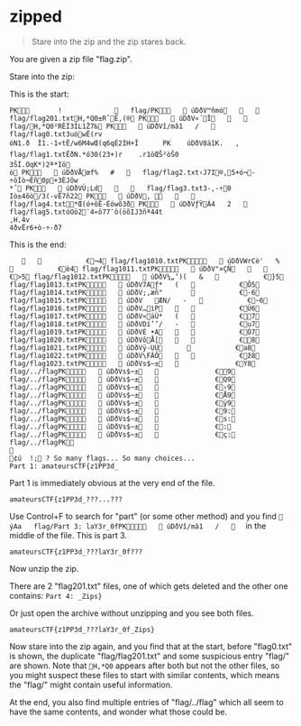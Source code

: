 # zipped
>Stare into the zip and the zip stares back.

You are given a zip file "flag.zip".

Stare into the zip:

This is the start:
```
PK       !                flag/PK    úDðV™ñmó         flag/flag201.txtH,*Q0±RˆÊ,(® PK    úDðV«´Î         flag/H,*Q0²RÈÌ3ÍL1Ž7‰ PK    úDðVî/mâ1   /      flag/flag0.txt3uòwË(rv
óN1.ð	Î1.-1«tË/w6M4wŒ(q6qÉ2ÍH+Î		 PK    úDðV8äîK.   ,      flag/flag1.txtËðN.*ó30(23+)r	.r1öŒŠ²òŠ0
3ŠÌ.OqK*)2ª*Iö
ò PK    úDðVÅœf%   #      flag/flag2.txt‹J7I®,5+ó¬-÷ôÍò¬Èñ0p+3ÈJõw
*ˆ PK    úDðVÜ;Ld         flag/flag3.txt3-,-÷0
Iò±4õò/3(-vË7ñ22 PK    úDðV‚          flag/flag4.txt*Œ(ó+ôË-Éówõ3ð PK    úDðVƒŸÁ4   2      flag/flag5.txtóOö2¨4«ô77¯ô(öõIJ3ñª44t
,H.4v
4ðvËr6+ò-÷-ð7
```

This is the end:
```
                 €¬4 flag/flag1010.txtPK    úDðVWrCè'   %              €è4 flag/flag1011.txtPK    úDðV"×ÇÑ                 €>5 flag/flag1012.txtPK    úDðV¼„‘)(   &              €}5 flag/flag1013.txtPK    úDðV7Aƒ*   (              €Ô5 flag/flag1014.txtPK    úDðV;,æñ"                  €-6 flag/flag1015.txtPK    úDðV	ÆN/   -              €~6 flag/flag1016.txtPK    úDðV…ìP                 €Ü6 flag/flag1017.txtPK    úDðV«äÙ*   (              €7 flag/flag1018.txtPK    úDðVDí’’/   -              €u7 flag/flag1019.txtPK    úDðVÈ •A                 €Ó7 flag/flag1020.txtPK    úDðVôÅ[                 €8 flag/flag1021.txtPK    úDðVÿ-UÚ                 €a8 flag/flag1022.txtPK    úDðV\FÂÔ                 €ž8 flag/flag1023.txtPK    úDðVs$~±                 €Ý8 flag/../flagPK    úDðVs$~±                 €9 flag/../flagPK    úDðVs$~±                 €Q9 flag/../flagPK    úDðVs$~±                 €‹9 flag/../flagPK    úDðVs$~±                 €Å9 flag/../flagPK    úDðVs$~±                 €ÿ9 flag/../flagPK    úDðVs$~±                 €9: flag/../flagPK    úDðVs$~±                 €s: flag/../flagPK    úDðVs$~±                 €­: flag/../flagPK    úDðVs$~±                 €ç: flag/../flagPK    

¢ú  !; ? So many flags... So many choices...
Part 1: amateursCTF{z1PP3d_
```

Part 1 is immediately obvious at the very end of the file.

`amateursCTF{z1PP3d_???...???`

Use Control+F to search for "part" (or some other method) and you find
` ýAa   flag/Part 3: laY3r_0fPK    úDðVî/mâ1   /     `
in the middle of the file. This is part 3.

`amateursCTF{z1PP3d_???laY3r_0f???`

Now unzip the zip.

There are 2 "flag201.txt" files, one of which gets deleted and the other one contains:
`Part 4: _Zips}`

Or just open the archive without unzipping and you see both files.

`amateursCTF{z1PP3d_???laY3r_0f_Zips}`

Now stare into the zip again, and you find that at the start, before "flag0.txt" is shown, the duplicate "flag/flag201.txt" and some suspicious entry "flag/" are shown. Note that `H,*Q0` appears after both but not the other files, so you might suspect these files to start with similar contents, which means the "flag/" might contain useful information.

At the end, you also find multiple entries of "flag/../flag" which all seem to have the same contents, and wonder what those could be.

<to be continued>


